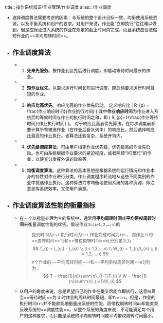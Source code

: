 title:: 操作系统知识/作业管理/作业调度
alias:: /作业调度

- 选择调度算法需要考虑的因素：与系统的整个设计目标一致，均衡使用系统资源，以及平衡系统和用户的要求。对用户来说，作业能“立即执行”往往难以做到，但是应保证进入系统的作业在规定的截止时间内完成，而且系统应设法缩短作业的==平均周转时间==。
- ## 作业调度算法
	- 1. **先来先服务**。按作业到达先后进行调度，即启动等待时间最长的作业。
	- 2. **短作业优先**。以要求运行时间长短进行调度，即启动要求运行时间最短的作业。
	- 3. **响应比高优先**。响应比高的作业优先启动。
	  定义响应比 \( R_{p} = \frac{作业响应时间}{作业执行时间} \)
	  其中**作业响应时间**为作业进入系统后的等候时间与作业的执行时间之和，即 \( R_{p}=1+\frac{作业等待时间}{作业执行时间} \)。
	  对于响应比高者优先算法，在每次调度前都要计算所有被选作业（在作业后备队列中）的响应比，然后选择响应比最高的作业执行。该算法比较复杂，系统开销大。
	- 4. **优先级调度算法**。可由用户指定作业优先级，优先级高的作业先启动。也可由系统根据作业要求的紧迫程度，或者照顾“I/O繁忙”的作业，以便充分发挥外设的效率等。
	- 5. **均衡调度算法**。这种算法的基本思想是根据系统的运行情况和作业本身的特性对作业进行分类。作业调度程序轮流地从这些不同类别的作业中挑选作业执行。这种算法力求均衡地使用系统的各种资源，即注意发挥系统效率，又使用户满意。
- ## 作业调度算法性能的衡量指标
	- 在一个以批量处理为主的系统中，通常用**平均周转时间**或**平均带权周转时间**来衡量调度性能的优劣。假设作业`Ji(i=1,2,…,n)`的
	  > 提交时间为`tsi`
	  > 执行时间为`tri`
	  > 作业完成时间为`toi`，
	  > 则作业`Ji`的==周转时间==`Ti`和==带权周转时间==`Wi`分别定义为：
	  $$
	  T_{i} = t_{oi} - t_{si}  \; (i = 1,2,...,n) \\
	  W_{i} = T_{i}/t_{ri}  \; (i = 1,2,...,n)
	  $$
	  n个作业的==平均周转时间==`T`和==平均带权周转时间==`W`分别为：
	  $$
	  T = \frac{1}{n}\sum^{n}_{i=1}T_{i} \\
	  W = \frac{1}{n}\sum^{n}_{i=1}W_{i}
	  $$
	- 从用户的角度来说，总是希望自己的作业在提交后能立即执行，这意味着当==等待时间==为 0 时作业的周转时间最短，即`Ti=tri`。但是，作业的执行时间`tri`并不能直观地衡量出系统的性能，而带权周转时间`Wi`却能直观反映系统的==调度性能==。从整个系统的角度来说，不可能满足每个用户的这种要求，而只能是系统的平均周转时间或平均带权周转时间最小。